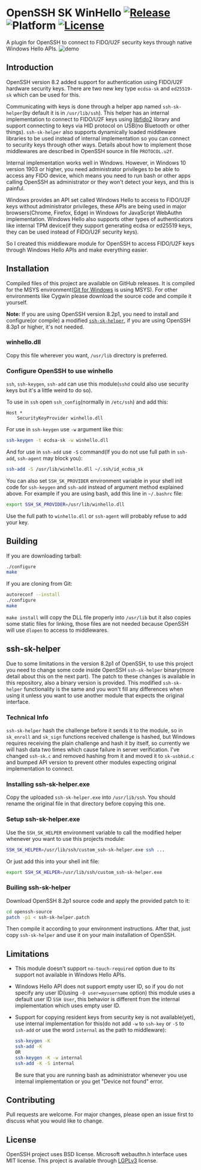 # OpenSSH SK WinHello [![Release](https://img.shields.io/github/v/release/tavrez/openssh-sk-winhello)](https://github.com/tavrez/openssh-sk-winhello/releases) ![Platform](https://img.shields.io/badge/platform-win32%20%7C%20win64-blue) [![License](https://img.shields.io/github/license/tavrez/openssh-sk-winhello)](https://github.com/tavrez/openssh-sk-winhello/blob/master/LICENSE)

A plugin for OpenSSH to connect to FIDO/U2F security keys through native Windows Hello APIs.
![demo](https://user-images.githubusercontent.com/9096461/79240813-7d887100-7e87-11ea-836b-2d6b6931b593.gif)

## Introduction

OpenSSH version 8.2 added support for authentication using FIDO/U2F hardware security keys.
There are two new key type `ecdsa-sk` and `ed25519-sk` which can be used for this.

Communicating with keys is done through a helper app named `ssh-sk-helper`(by default it is in `/usr/lib/ssh`).
This helper has an internal implementation to connect to FIDO/U2F keys using [libfido2](https://github.com/yubico/libfido2) library and support connecting to keys via HID protocol on USB(no Bluetooth or other things).
`ssh-sk-helper` also supports dynamically loaded middleware libraries to be used instead of internal implementation so you can connect to security keys through other ways.
Details about how to implement those middlewares are described in OpenSSH source in file `PROTOCOL.u2f`.

Internal implementation works well in Windows. However, in Windows 10 version 1903 or higher, you need administrator privileges to be able to access any FIDO device, which means you need to run bash or other apps calling OpenSSH as administrator or they won't detect your keys, and this is painful.

Windows provides an API set called Windows Hello to access to FIDO/U2F keys without administrator privileges, these APIs are being used in major browsers(Chrome, Firefox, Edge) in Windows for JavaScript WebAuthn implementation.
Windows Hello also supports other types of authenticators like internal TPM device(if they support generating ecdsa or ed25519 keys, they can be used instead of FIDO/U2F security keys).

So I created this middleware module for OpenSSH to access FIDO/U2F keys through Windows Hello APIs and make everything easier.

## Installation

Compiled files of this project are available on GitHub releases. It is compiled for the MSYS environment([Git for Windows](https://gitforwindows.org) is using MSYS).
For other environments like Cygwin please download the source code and compile it yourself.

**Note:** If you are using OpenSSH version 8.2p1, you need to install and configure(or compile) a modified [`ssh-sk-helper`](#ssh-sk-helper), if you are using OpenSSH 8.3p1 or higher, it's not needed.

### winhello.dll

Copy this file wherever you want, `/usr/lib` directory is preferred.

### Configure OpenSSH to use winhello

`ssh`, `ssh-keygen`, `ssh-add` can use this module(`sshd` could also use security keys but it's a little weird to do so).

To use in `ssh` open `ssh_config`(normally in `/etc/ssh`) and add this:

```ssh_config
Host *
    SecurityKeyProvider winhello.dll
```

For use in `ssh-keygen` use `-w` argument like this:

```bash
ssh-keygen -t ecdsa-sk -w winhello.dll
```

And for use in `ssh-add` use `-S` command(If you do not use full path in `ssh-add`, `ssh-agent` may block you):

```bash
ssh-add -S /usr/lib/winhello.dll ~/.ssh/id_ecdsa_sk
```

You can also set `SSH_SK_PROVIDER` environment variable in your shell init code for `ssh-keygen` and `ssh-add` instead of argument method explained above. For example if you are using bash, add this line in `~/.bashrc` file:

```bash
export SSH_SK_PROVIDER=/usr/lib/winhello.dll
```

Use the full path to `winhello.dll` or `ssh-agent` will probably refuse to add your key.

## Building

If you are downloading tarball:

```bash
./configure
make
```

If you are cloning from Git:

```bash
autoreconf --install
./configure
make
```

`make install` will copy the DLL file properly into `/usr/lib` but it also copies some static files for linking, those files are not needed because OpenSSH will use `dlopen` to access to middlewares.

## ssh-sk-helper

Due to some limitations in the version 8.2p1 of OpenSSH, to use this project you need to change some code inside OpenSSH `ssh-sk-helper` binary(more detail about this on the next part).
The patch to these changes is available in this repository, also a binary version is provided.
This modified `ssh-sk-helper` functionality is the same and you won't fill any differences when using it unless you want to use another module that expects the original interface.

### Technical Info

`ssh-sk-helper` hash the challenge before it sends it to the module, so in `sk_enroll` and `sk_sign` functions received challenge is hashed, but Windows requires receiving the plain challenge and hash it by itself, so currently we will hash data two times which cause failure in server verification.
I've changed `ssh-sk.c` and removed hashing from it and moved it to `sk-usbhid.c` and bumped API version to prevent other modules expecting original implementation to connect.

### Installing ssh-sk-helper.exe

Copy the uploaded `ssh-sk-helper.exe` into `/usr/lib/ssh`. You should rename the original file in that directory before copying this one.

### Setup ssh-sk-helper.exe

Use the `SSH_SK_HELPER` environment variable to call the modified helper whenever you want to use this projects module:

```bash
SSH_SK_HELPER=/usr/lib/ssh/custom_ssh-sk-helper.exe ssh ...
```

Or just add this into your shell init file:

```bash
export SSH_SK_HELPER=/usr/lib/ssh/custom_ssh-sk-helper.exe
```

### Builing ssh-sk-helper

Download OpenSSH 8.2p1 source code and apply the provided patch to it:

```bash
cd openssh-source
patch -p1 < ssh-sk-helper.patch
```

Then compile it according to your environment instructions.
After that, just copy `ssh-sk-helper` and use it on your main installation of OpenSSH.

## Limitations

- This module doesn't support `no-touch-required` option due to its support not available in Windows Hello APIs.
- Windows Hello API does not support empty user ID, so if you do not specify any user ID(using `-O user=myusername` option) this module uses a default user ID `SSH User`, this behavior is different from the internal implementation which uses empty user ID.
- Support for copying resident keys from security key is not available(yet), use internal implementation for this(do not add `-w` to `ssh-key` or `-S` to `ssh-add` or use the word `internal` as the path to middleware):

    ```bash
    ssh-keygen -K
    ssh-add -K
    OR
    ssh-keygen -K -w internal
    ssh-add -K -S internal
    ```

    Be sure that you are running bash as administrator whenever you use internal implementation or you get "Device not found" error.

## Contributing

Pull requests are welcome. For major changes, please open an issue first to discuss what you would like to change.

## License

OpenSSH project uses BSD license.
Microsoft webauthn.h interface uses MIT license.
This project is available through [LGPLv3](./LICENSE) license.
